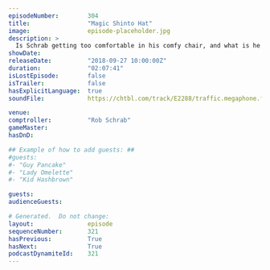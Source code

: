 ```yaml
---
episodeNumber:        304
title:                "Magic Shinto Hat"
image:                episode-placeholder.jpg
description: >
  Is Schrab getting too comfortable in his comfy chair, and what is he doing with his microphone?
showDate:             
releaseDate:          "2018-09-27 10:00:00Z"
duration:             "02:07:41"
isLostEpisode:        false
isTrailer:            false
hasExplicitLanguage:  true
soundFile:            https://chtbl.com/track/E2288/traffic.megaphone.fm/STA6586506051.mp3?updated=1596580673

venue:                
comptroller:          "Rob Schrab"
gameMaster:           
hasDnD:               

## Example of how to add guests: ##
#guests:
#- "Guy Pancake"
#- "Lady Omelette"
#- "Kid Hashbrown"

guests:
audienceGuests:

# Generated.  Do not change:
layout:               episode
sequenceNumber:       321
hasPrevious:          True
hasNext:              True
podcastDynamiteId:    321
---
```


<!-- The episode description will be rendered here -->
<!-- Add your content below here -->

